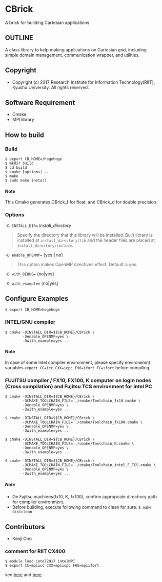 
# CBrick

A brick for building Cartesian applications

## OUTLINE

A class library to help making applications on Cartesian grid, including simple domain management, communication wrapper, and utilities.


## Copyright
- Copyright (c) 2017 Research Institute for Information Technology(RIIT), Kyushu University. All rights reserved.


## Software Requirement

- Cmake
- MPI library


## How to build

### Build

~~~
$ export CB_HOME=/hogehoge
$ mkdir build
$ cd build
$ cmake [options] ..
$ make
$ sudo make install
~~~


#### Note

This Cmake generates CBrick_f for float, and CBrick_d for double precision.


### Options

`-D INSTALL_DIR=` *Install_directory*

>  Specify the directory that this library will be installed. Built library is
   installed at `install_directory/lib` and the header files are placed at
   `install_directory/include`.

`-D enable_OPENMP=` {yes | no}

>  This option makes OpenMP directives effect. Default is yes.


`-D with_DEBUG=` {no|yes}

`-D with_example=` {no|yes}



## Configure Examples

`$ export CB_HOME=hogehoge`

### INTEL/GNU compiler

~~~
$ cmake -DINSTALL_DIR=${CB_HOME}/CBrick \
        -Denable_OPENMP=yes \
        -Dwith_example=yes ..
~~~

#### Note
In case of some Intel compiler environment, please specify environemnt variables
`export CC=icc CXX=icpc F90=ifort FC=ifort` before compiling.


### FUJITSU compiler / FX10, FX100, K computer on login nodes (Cross compilation) and Fujitsu TCS environment for intel PC

~~~
$ cmake -DINSTALL_DIR=${CB_HOME}/CBrick \
        -DCMAKE_TOOLCHAIN_FILE=../cmake/Toolchain_fx10.cmake \
        -Denable_OPENMP=yes \
        -Dwith_example=yes ..

$ cmake -DINSTALL_DIR=${CB_HOME}/CBrick \
        -DCMAKE_TOOLCHAIN_FILE=../cmake/Toolchain_fx100.cmake \
        -Denable_OPENMP=yes \
        -Dwith_example=yes ..

$ cmake -DINSTALL_DIR=${CB_HOME}/CBrick \
        -DCMAKE_TOOLCHAIN_FILE=../cmake/Toolchain_K.cmake \
        -Denable_OPENMP=yes \
        -Dwith_example=yes ..

$ cmake -DINSTALL_DIR=${CB_HOME}/CBrick \
        -DCMAKE_TOOLCHAIN_FILE=../cmake/Toolchain_intel_F_TCS.cmake \
        -Denable_OPENMP=yes \
        -Dwith_example=yes ..

~~~

##### Note
- On Fujitsu machines(fx10, K, fx100), confirm appropriate directrory path for compiler environment.
- Before building, execute following command to clean for sure. `$ make distclean`


## Contributors

- Kenji Ono


### comment for RIIT CX400

~~~
$ module load intel2017 intelMPI
$ export CC=mpiicc CXX=mpiicpc F90=mpiifort
~~~

see [here](https://www.cc.kyushu-u.ac.jp/scp/system/library/intel/intel_7_3.html) and [here](https://www.cc.kyushu-u.ac.jp/scp/system/library/intel/intel.html).
